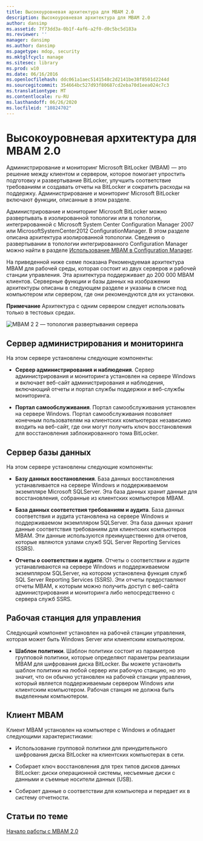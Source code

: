 ```yaml
---
title: Высокоуровневая архитектура для MBAM 2.0
description: Высокоуровневая архитектура для MBAM 2.0
author: dansimp
ms.assetid: 7f73dd3a-0b1f-4af6-a2f0-d0c5bc5d183a
ms.reviewer: ''
manager: dansimp
ms.author: dansimp
ms.pagetype: mdop, security
ms.mktglfcycl: manage
ms.sitesec: library
ms.prod: w10
ms.date: 06/16/2016
ms.openlocfilehash: ddc061a1aec5141548c2d2141be38f8501d2244d
ms.sourcegitcommit: 354664bc527d93f80687cd2eba70d1eea024c7c3
ms.translationtype: MT
ms.contentlocale: ru-RU
ms.lasthandoff: 06/26/2020
ms.locfileid: "10824702"
---
```

# Высокоуровневая архитектура для MBAM 2.0


Администрирование и мониторинг Microsoft BitLocker (MBAM) — это решение между клиентом и сервером, которое помогает упростить подготовку и развертывание BitLocker, улучшить соответствие требованиям и создавать отчеты на BitLocker и сократить расходы на поддержку. Администрирование и мониторинг Microsoft BitLocker включают функции, описанные в этом разделе.

Администрирование и мониторинг Microsoft BitLocker можно развертывать в изолированной топологии или в топологии, интегрированной с Microsoft System Center Configuration Manager 2007 или MicrosoftSystemCenter2012 ConfigurationManager. В этом разделе описана архитектура изолированной топологии. Сведения о развертывании в топологии интегрированного Configuration Manager можно найти в разделе [Использование MBAM в Configuration Manager](using-mbam-with-configuration-manager.md).

На приведенной ниже схеме показана Рекомендуемая архитектура MBAM для рабочей среды, которая состоит из двух серверов и рабочей станции управления. Эта архитектура поддерживает до 200 000 MBAM клиентов. Серверные функции и базы данных на изображении архитектуры описаны в следующем разделе и указаны в списке под компьютером или сервером, где они рекомендуются для их установки.

**Примечание**  Архитектура с одним сервером следует использовать только в тестовых средах.

 

![MBAM 2 2 — топология развертывания сервера](images/mbam2-3-servers.gif)

## Сервер администрирования и мониторинга


На этом сервере установлены следующие компоненты:

-   **Сервер администрирования и наблюдения**. Сервер администрирования и мониторинга установлен на сервере Windows и включает веб-сайт администрирования и наблюдения, включающий отчеты и портал службы поддержки и веб-службы мониторинга.

-   **Портал самообслуживания**. Портал самообслуживания установлен на сервере Windows. Портал самообслуживания позволяет конечным пользователям на клиентских компьютерах независимо входить на веб-сайт, где они могут получить ключ восстановления для восстановления заблокированного тома BitLocker.

## Сервер базы данных


На этом сервере установлены следующие компоненты:

-   **Базу данных восстановления**. База данных восстановления устанавливается на сервере Windows и поддерживаемом экземпляре Microsoft SQLServer. Эта база данных хранит данные для восстановления, собранные из клиентских компьютеров MBAM.

-   **База данных соответствия требованиям и аудита**. База данных соответствия и аудита установлена на сервере Windows и поддерживаемом экземпляром SQLServer. Эта база данных хранит данные соответствия требованиям для клиентских компьютеров MBAM. Эти данные используются преимущественно для отчетов, которые являются узлами служб SQL Server Reporting Services (SSRS).

-   **Отчеты о соответствии и аудите**. Отчеты о соответствии и аудите устанавливаются на сервере Windows и поддерживаемом экземпляром SQLServer, на котором установлена функция служб SQL Server Reporting Services (SSRS). Эти отчеты предоставляют отчеты MBAM, к которым можно получить доступ с веб-сайта администрирования и мониторинга либо непосредственно с сервера служб SSRS.

## Рабочая станция для управления


Следующий компонент установлен на рабочей станции управления, которая может быть Windows Server или клиентским компьютером.

-   **Шаблон политики**. Шаблон политики состоит из параметров групповой политики, которые определяют параметры реализации MBAM для шифрования диска BitLocker. Вы можете установить шаблон политики на любой сервер или рабочую станцию, но это значит, что он обычно установлен на рабочей станции управления, который является поддерживаемым сервером Windows или клиентским компьютером. Рабочая станция не должна быть выделенным компьютером.

## <a href="" id="---------mbam-client"></a> Клиент MBAM


Клиент MBAM установлен на компьютере с Windows и обладает следующими характеристиками:

-   Использование групповой политики для принудительного шифрования диска BitLocker на клиентских компьютерах в сети.

-   Собирает ключ восстановления для трех типов дисков данных BitLocker: диски операционной системы, несъемные диски с данными и съемные носители данных (USB).

-   Собирает данные о соответствии для компьютера и передает их в систему отчетности.

## Статьи по теме


[Начало работы с MBAM 2.0](getting-started-with-mbam-20-mbam-2.md)

 

 






